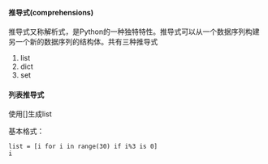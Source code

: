 #### 推导式(comprehensions)
推导式又称解析式，是Python的一种独特特性。推导式可以从一个数据序列构建另一个新的数据序列的结构体。共有三种推导式
1. list
2. dict
3. set
#### 列表推导式
使用[]生成list

基本格式：
    
    list = [i for i in range(30) if i%3 is 0]
    i    